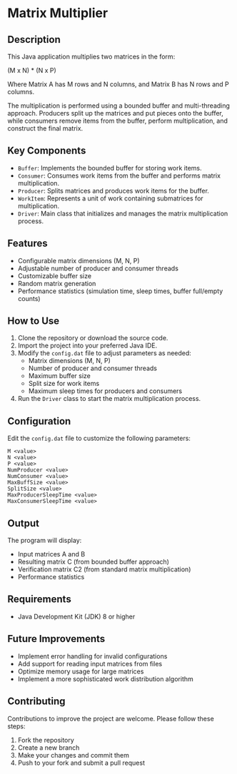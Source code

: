 # Matrix Multiplier

## Description

This Java application multiplies two matrices in the form:

(M x N) * (N x P)

Where Matrix A has M rows and N columns, and Matrix B has N rows and P columns.

The multiplication is performed using a bounded buffer and multi-threading approach. Producers split up the matrices and put pieces onto the buffer, while consumers remove items from the buffer, perform multiplication, and construct the final matrix.

## Key Components

- `Buffer`: Implements the bounded buffer for storing work items.
- `Consumer`: Consumes work items from the buffer and performs matrix multiplication.
- `Producer`: Splits matrices and produces work items for the buffer.
- `WorkItem`: Represents a unit of work containing submatrices for multiplication.
- `Driver`: Main class that initializes and manages the matrix multiplication process.

## Features

- Configurable matrix dimensions (M, N, P)
- Adjustable number of producer and consumer threads
- Customizable buffer size
- Random matrix generation
- Performance statistics (simulation time, sleep times, buffer full/empty counts)

## How to Use

1. Clone the repository or download the source code.
2. Import the project into your preferred Java IDE.
3. Modify the `config.dat` file to adjust parameters as needed:
   - Matrix dimensions (M, N, P)
   - Number of producer and consumer threads
   - Maximum buffer size
   - Split size for work items
   - Maximum sleep times for producers and consumers
4. Run the `Driver` class to start the matrix multiplication process.

## Configuration

Edit the `config.dat` file to customize the following parameters:

```
M <value>
N <value>
P <value>
NumProducer <value>
NumConsumer <value>
MaxBuffSize <value>
SplitSize <value>
MaxProducerSleepTime <value>
MaxConsumerSleepTime <value>
```

## Output

The program will display:
- Input matrices A and B
- Resulting matrix C (from bounded buffer approach)
- Verification matrix C2 (from standard matrix multiplication)
- Performance statistics

## Requirements

- Java Development Kit (JDK) 8 or higher

## Future Improvements

- Implement error handling for invalid configurations
- Add support for reading input matrices from files
- Optimize memory usage for large matrices
- Implement a more sophisticated work distribution algorithm

## Contributing

Contributions to improve the project are welcome. Please follow these steps:

1. Fork the repository
2. Create a new branch
3. Make your changes and commit them
4. Push to your fork and submit a pull request

